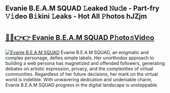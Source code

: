 ## Evanie B.E.A.M SQUAD 𝙻eaked 𝙽u𝚍e - Part-fry 𝚅𝚒deo B𝚒kini 𝙻eaks - Hot All 𝙿hotos hJZjm

# <h2><a href="http://ld0p8p.urlbe.top/?page=Evanie+B.E.A.M+SQUAD">🔗🔗👉👉 Evanie B.E.A.M SQUAD P𝚑oto𝚜Vid𝚎o</a></h2>

[![Evanie B.E.A.M SQUAD](https://i.imgur.com/eBuTRDB.gif)](http://ld0p8p.urlbe.top/?page=Evanie+B.E.A.M+SQUAD)
Evanie B.E.A.M SQUAD, an enigmatic and complex personage, defies simple labels. Her unorthodox approach to building a web persona has magnetized and offended followers, generating debates on artistic expression, privacy, and the complexities of virtual communities. Regardless of her future decisions, her mark on the virtual world is indelible. With unwavering dedication and undeniable charm, Evanie B.E.A.M SQUAD progress in the digital landscape is unstoppable.
